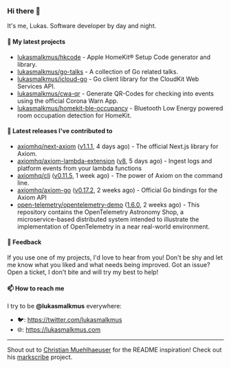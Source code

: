 ### Hi there 👋

It's me, Lukas. Software developer by day and night.

#### 🌱 My latest projects

- [lukasmalkmus/hkcode](https://github.com/lukasmalkmus/hkcode) - Apple HomeKit® Setup Code generator and library.
- [lukasmalkmus/go-talks](https://github.com/lukasmalkmus/go-talks) - A collection of Go related talks.
- [lukasmalkmus/icloud-go](https://github.com/lukasmalkmus/icloud-go) - Go client library for the CloudKit Web Services API.
- [lukasmalkmus/cwa-qr](https://github.com/lukasmalkmus/cwa-qr) - Generate QR-Codes for checking into events using the official Corona Warn App.
- [lukasmalkmus/homekit-ble-occupancy](https://github.com/lukasmalkmus/homekit-ble-occupancy) - Bluetooth Low Energy powered room occupation detection for HomeKit.

#### 🔭 Latest releases I've contributed to

- [axiomhq/next-axiom](https://github.com/axiomhq/next-axiom) ([v1.1.1](https://github.com/axiomhq/next-axiom/releases/tag/v1.1.1), 4 days ago) - The official Next.js library for Axiom.
- [axiomhq/axiom-lambda-extension](https://github.com/axiomhq/axiom-lambda-extension) ([v8](https://github.com/axiomhq/axiom-lambda-extension/releases/tag/v8), 5 days ago) - Ingest logs and platform events from your lambda functions
- [axiomhq/cli](https://github.com/axiomhq/cli) ([v0.11.5](https://github.com/axiomhq/cli/releases/tag/v0.11.5), 1 week ago) - The power of Axiom on the command line.
- [axiomhq/axiom-go](https://github.com/axiomhq/axiom-go) ([v0.17.2](https://github.com/axiomhq/axiom-go/releases/tag/v0.17.2), 2 weeks ago) - Official Go bindings for the Axiom API
- [open-telemetry/opentelemetry-demo](https://github.com/open-telemetry/opentelemetry-demo) ([1.6.0](https://github.com/open-telemetry/opentelemetry-demo/releases/tag/1.6.0), 2 weeks ago) - This repository contains the OpenTelemetry Astronomy Shop, a microservice-based distributed system intended to illustrate the implementation of OpenTelemetry in a near real-world environment.

#### 💬 Feedback

If you use one of my projects, I'd love to hear from you! Don't be shy and let
me know what you liked and what needs being improved. Got an issue? Open a
ticket, I don't bite and will try my best to help!

#### 📫 How to reach me

I try to be **@lukasmalkmus** everywhere:

- 🐦: https://twitter.com/lukasmalkmus
- 🌐: https://lukasmalkmus.com

---

Shout out to [Christian Muehlhaeuser](https://github.com/muesli) for the README
inspiration! Check out his [markscribe](https://github.com/muesli/markscribe)
project.
